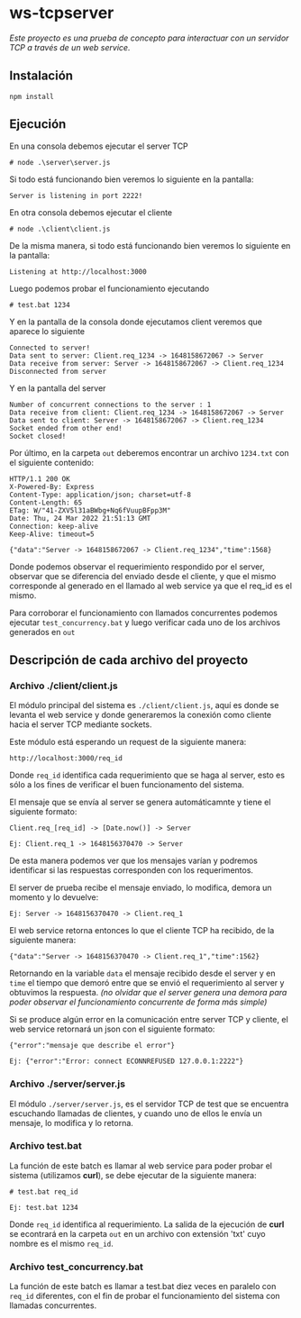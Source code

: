 # ws-tcpserver

*Este proyecto es una prueba de concepto para interactuar con un servidor TCP a través de un web service.*

## Instalación
```
npm install
```

## Ejecución
En una consola debemos ejecutar el server TCP 
```
# node .\server\server.js
```

Si todo está funcionando bien veremos lo siguiente en la pantalla:
```
Server is listening in port 2222!
```

En otra consola debemos ejecutar el cliente
```
# node .\client\client.js
```

De la misma manera, si todo está funcionando bien veremos lo siguiente en la pantalla:
```
Listening at http://localhost:3000
```

Luego podemos probar el funcionamiento ejecutando
```
# test.bat 1234
```

Y en la pantalla de la consola donde ejecutamos client veremos que aparece lo siguiente
```
Connected to server!
Data sent to server: Client.req_1234 -> 1648158672067 -> Server
Data receive from server: Server -> 1648158672067 -> Client.req_1234
Disconnected from server
```

Y en la pantalla del server
```
Number of concurrent connections to the server : 1
Data receive from client: Client.req_1234 -> 1648158672067 -> Server
Data sent to client: Server -> 1648158672067 -> Client.req_1234
Socket ended from other end!
Socket closed!
```

Por último, en la carpeta ```out``` deberemos encontrar un archivo ```1234.txt``` con el siguiente contenido:
```
HTTP/1.1 200 OK
X-Powered-By: Express
Content-Type: application/json; charset=utf-8
Content-Length: 65
ETag: W/"41-ZXV5l31aBWbg+Nq6fVuupBFpp3M"
Date: Thu, 24 Mar 2022 21:51:13 GMT
Connection: keep-alive
Keep-Alive: timeout=5

{"data":"Server -> 1648158672067 -> Client.req_1234","time":1568}
```
Donde podemos observar el requerimiento respondido por el server, observar que se diferencia del enviado desde el cliente, y que el mismo corresponde al generado en el llamado al web service ya que el req_id es el mismo.

Para corroborar el funcionamiento con llamados concurrentes podemos ejecutar ```test_concurrency.bat``` y luego verificar cada uno de los archivos generados en ```out```


## Descripción de cada archivo del proyecto

### Archivo ./client/client.js
El módulo principal del sistema es ```./client/client.js```, aquí es donde se levanta el web service y donde generaremos la conexión como cliente hacia el server TCP mediante sockets. 

Este módulo está esperando un request de la siguiente manera:
```
http://localhost:3000/req_id
```
Donde ```req_id``` identifica cada requerimiento que se haga al server, esto es sólo a los fines de verificar el buen funcionamento del sistema.

El mensaje que se envía al server se genera automáticamnte y tiene el siguiente formato:
```
Client.req_[req_id] -> [Date.now()] -> Server

Ej: Client.req_1 -> 1648156370470 -> Server
```
De esta manera podemos ver que los mensajes varían y podremos identificar si las respuestas corresponden con los requerimentos.

El server de prueba recibe el mensaje enviado, lo modifica, demora un momento y lo devuelve:
```
Ej: Server -> 1648156370470 -> Client.req_1
```

El web service retorna entonces lo que el cliente TCP ha recibido, de la siguiente manera:
```
{"data":"Server -> 1648156370470 -> Client.req_1","time":1562}
```
Retornando en la variable ```data``` el mensaje recibido desde el server y en ```time``` el tiempo que demoró entre que se envió el requerimiento al server y obtuvimos la respuesta. *(no olvidar que el server genera una demora para poder observar el funcionamiento concurrente de forma más simple)*

Si se produce algún error en la comunicación entre server TCP y cliente, el web service retornará un json con el siguiente formato:
```
{"error":"mensaje que describe el error"}

Ej: {"error":"Error: connect ECONNREFUSED 127.0.0.1:2222"}
```

### Archivo ./server/server.js
El módulo ```./server/server.js```, es el servidor TCP de test que se encuentra escuchando llamadas de clientes, y cuando uno de ellos le envía un mensaje, lo modifica y lo retorna.

### Archivo test.bat
La función de este batch es llamar al web service para poder probar el sistema (utilizamos **curl**), se debe ejecutar de la siguiente manera:
```
# test.bat req_id

Ej: test.bat 1234
```
Donde ```req_id``` identifica al requerimiento. La salida de la ejecución de **curl** se econtrará en la carpeta ```out``` en un archivo con extensión 'txt' cuyo nombre es el mismo ```req_id```.

### Archivo test_concurrency.bat
La función de este batch es llamar a test.bat diez veces en paralelo con ```req_id``` diferentes, con el fin de probar el funcionamiento del sistema con llamadas concurrentes.




